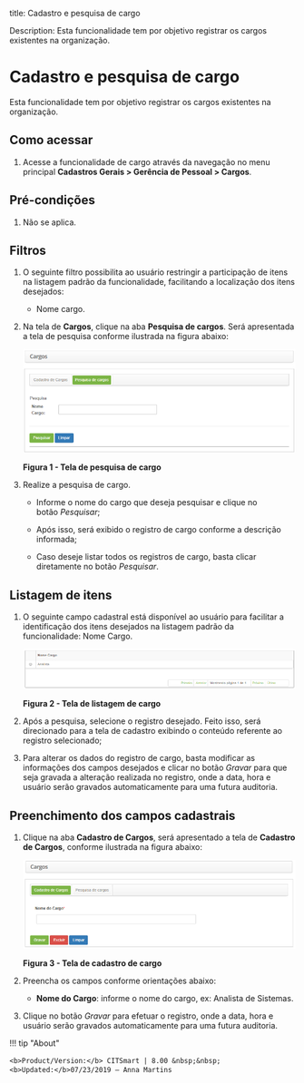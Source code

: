 title: Cadastro e pesquisa de cargo

Description: Esta funcionalidade tem por objetivo registrar os cargos existentes na organização.

# Cadastro e pesquisa de cargo

Esta funcionalidade tem por objetivo registrar os cargos existentes na
organização.

Como acessar
-----------

1.  Acesse a funcionalidade de cargo através da navegação no menu
    principal **Cadastros Gerais > Gerência de Pessoal > Cargos**.

Pré-condições
-----------

1.  Não se aplica.

Filtros
-------

1.  O seguinte filtro possibilita ao usuário restringir a participação de itens
    na listagem padrão da funcionalidade, facilitando a localização dos itens
    desejados:

    -   Nome cargo.

2.  Na tela de **Cargos**, clique na aba **Pesquisa de cargos**. Será
    apresentada a tela de pesquisa conforme ilustrada na figura abaixo:

    ![Criar](images/position-1.png)
    
    **Figura 1 - Tela de pesquisa de cargo**

3.  Realize a pesquisa de cargo.

    -   Informe o nome do cargo que deseja pesquisar e clique no botão *Pesquisar*;

    -   Após isso, será exibido o registro de cargo conforme a descrição informada;

    -   Caso deseje listar todos os registros de cargo, basta clicar diretamente no
    botão *Pesquisar*.

Listagem de itens
----------------

1.  O seguinte campo cadastral está disponível ao usuário para facilitar a
    identificação dos itens desejados na listagem padrão da
    funcionalidade: Nome Cargo.

    ![Criar](images/position-2.png)
    
    **Figura 2 - Tela de listagem de cargo**

2.  Após a pesquisa, selecione o registro desejado. Feito isso, será direcionado
    para a tela de cadastro exibindo o conteúdo referente ao registro
    selecionado;

3.  Para alterar os dados do registro de cargo, basta modificar as informações
    dos campos desejados e clicar no botão *Gravar* para que seja gravada a
    alteração realizada no registro, onde a data, hora e usuário serão gravados
    automaticamente para uma futura auditoria.

Preenchimento dos campos cadastrais
---------------------------------

1.  Clique na aba **Cadastro de Cargos**, será apresentado a tela de **Cadastro
    de Cargos**, conforme ilustrada na figura abaixo:

    ![Criar](images/position-3.png)
    
    **Figura 3 - Tela de cadastro de cargo**

2.  Preencha os campos conforme orientações abaixo:

    -   **Nome do Cargo**: informe o nome do cargo, ex: Analista de Sistemas.

3.  Clique no botão *Gravar* para efetuar o registro, onde a data, hora e
    usuário serão gravados automaticamente para uma futura auditoria.


!!! tip "About"

    <b>Product/Version:</b> CITSmart | 8.00 &nbsp;&nbsp;
    <b>Updated:</b>07/23/2019 – Anna Martins
